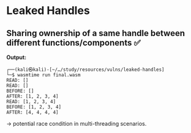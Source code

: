 # Leaked Handles
## Sharing ownership of a same handle between different functions/components ✅ 
**Output:**
```
┌──(kali㉿kali)-[~/…/study/resources/vulns/leaked-handles]
└─$ wasmtime run final.wasm                                                                      
READ: []
READ: []
BEFORE: []
AFTER: [1, 2, 3, 4]
READ: [1, 2, 3, 4]
BEFORE: [1, 2, 3, 4]
AFTER: [4, 4, 4, 4]
```
-> potential race condition in multi-threading scenarios.
